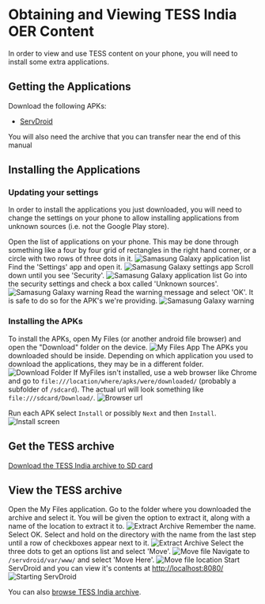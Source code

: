 Obtaining and Viewing TESS India OER Content
============================================

In order to view and use TESS content on your phone, you will need to install some extra applications.

Getting the Applications
------------------------

Download the following APKs:

* [ServDroid](/static/apps/org.servDroid.web_1000300.apk) 

You will also need the archive that you can transfer near the end of this manual

Installing the Applications
---------------------------

### Updating your settings ###

In order to install the applications you just downloaded, you will need to change the settings on your phone to allow installing applications from unknown sources (i.e. not the Google Play store).

Open the list of applications on your phone. This may be done through something like a four by four grid of rectangles in the right hand corner, or a circle with two rows of three dots in it.
![Samasung Galaxy application list](/static/images/samsung_galaxy_application_list_tiny.png)
Find the 'Settings' app and open it.
![Samasung Galaxy settings app](/static/images/samsung_galaxy_settings_app_tiny.png)
Scroll down until you see 'Security'.
![Samasung Galaxy application list](/static/images/samsung_galaxy_security_tiny.png)
Go into the security settings and check a box called 'Unknown sources'.
![Samasung Galaxy warning](/static/images/samsung_galaxy_unknown_sources_tiny.png)
Read the warning message and select 'OK'. It is safe to do so for the APK's we're providing.
![Samasung Galaxy warning](/static/images/samsung_galaxy_warning.png)

### Installing the APKs ###

To install the APKs, open My Files (or another android file browser) and open the "Download" folder on the device.
![My Files App](/static/images/my_files_tiny.png)
The APKs you downloaded should be inside. Depending on which application you used to download the applications, they may be in a different folder.
![Download Folder](/static/images/download_folder_tiny.png)
If MyFiles isn't installed, use a web browser like Chrome and go to `file:///location/where/apks/were/downloaded/` (probably a subfolder of `/sdcard`). The actual url will look something like `file:///sdcard/Download/`.
![Browser url](/static/images/browser_url_tiny.png)

Run each APK select `Install` or possibly `Next` and then `Install`.
![Install screen](/static/images/install.png)

Get the TESS archive
--------------------

[Download the TESS India archive to SD card](tess_india_archive.zip)

View the TESS archive
---------------------

Open the My Files application. Go to the folder where you downloaded the archive and select it. You will be given the option to extract it, along with a name of the location to extract it to. 
![Extract Archive](/static/images/extract_archive_dialog.png)
Remember the name. Select OK. 
Select and hold on the directory with the name from the last step until a row of checkboxes appear next to it. 
![Extract Archive](/static/images/select_file_in_manager.png)
Select the three dots to get an options list and select 'Move'. 
![Move file](/static/images/choose_to_move.png)
Navigate to `/servdroid/var/www/` and select 'Move Here'. 
![Move file location](/static/images/confirm_move.png)
Start ServDroid and you can view it's contents at [http://localhost:8080/](http://localhost:8080/)
![Starting ServDroid](/static/images/starting_servdroid_tiny.png)

You can also [browse TESS India archive](tess.html).
